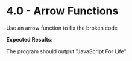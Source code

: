 # 4.0 - Arrow Functions

Use an arrow function to fix the broken code


**Expected Results**:

The program should output "JavaScript For Life"

